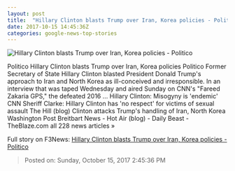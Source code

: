 ```yaml
---
layout: post
title:  "Hillary Clinton blasts Trump over Iran, Korea policies - Politico"
date: 2017-10-15 14:45:36Z
categories: google-news-top-stories
---
```


![Hillary Clinton blasts Trump over Iran, Korea policies - Politico](http://static.politico.com/e1/e8/6f226ed84848beff187cdb616775/170913-hillary-clinton.jpg)

Politico Hillary Clinton blasts Trump over Iran, Korea policies Politico Former Secretary of State Hillary Clinton blasted President Donald Trump's approach to Iran and North Korea as ill-conceived and irresponsible. In an interview that was taped Wednesday and aired Sunday on CNN's "Fareed Zakaria GPS," the defeated 2016 ... Hillary Clinton: Misogyny is 'endemic' CNN Sheriff Clarke: Hillary Clinton has 'no respect' for victims of sexual assault The Hill (blog) Clinton attacks Trump's handling of Iran, North Korea Washington Post Breitbart News - Hot Air (blog) - Daily Beast - TheBlaze.com all 228 news articles »


Full story on F3News: [Hillary Clinton blasts Trump over Iran, Korea policies - Politico](http://www.f3nws.com/n/fXhmNF)

> Posted on: Sunday, October 15, 2017 2:45:36 PM
